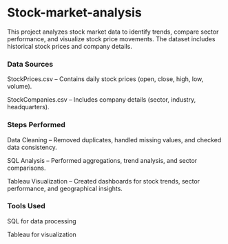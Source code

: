 # Stock-market-analysis
This project analyzes stock market data to identify trends, compare sector performance, and visualize stock price movements. The dataset includes historical stock prices and company details.

### Data Sources
StockPrices.csv – Contains daily stock prices (open, close, high, low, volume).

StockCompanies.csv – Includes company details (sector, industry, headquarters).

### Steps Performed
Data Cleaning – Removed duplicates, handled missing values, and checked data consistency.

SQL Analysis – Performed aggregations, trend analysis, and sector comparisons.

Tableau Visualization – Created dashboards for stock trends, sector performance, and geographical insights.

### Tools Used
SQL for data processing

Tableau for visualization

